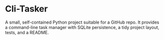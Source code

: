 # Cli-Tasker
A small, self-contained Python project suitable for a GitHub repo. It provides a command-line task manager with SQLite persistence, a tidy project layout, tests, and a README.
